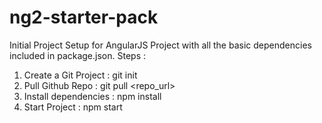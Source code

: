 # ng2-starter-pack
Initial Project Setup for AngularJS Project with all the basic dependencies included in package.json.
Steps :
1. Create a Git Project     : git init
2. Pull Github Repo         : git pull <repo_url>
3. Install dependencies     : npm install
4. Start Project            : npm start
